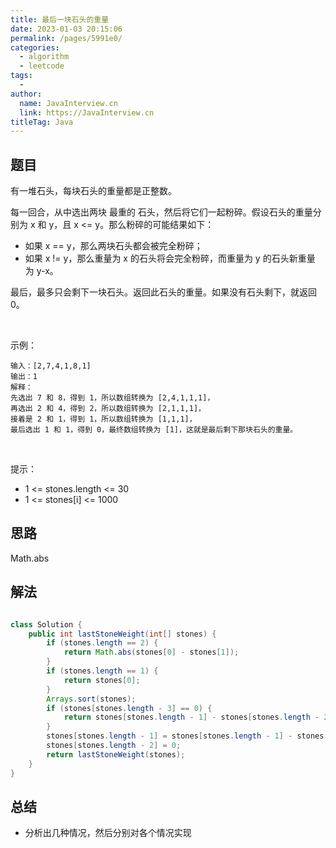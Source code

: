 ```yaml
---
title: 最后一块石头的重量
date: 2023-01-03 20:15:06
permalink: /pages/5991e0/
categories:
  - algorithm
  - leetcode
tags:
  - 
author: 
  name: JavaInterview.cn
  link: https://JavaInterview.cn
titleTag: Java
---
```


## 题目
有一堆石头，每块石头的重量都是正整数。

每一回合，从中选出两块 最重的 石头，然后将它们一起粉碎。假设石头的重量分别为 x 和 y，且 x <= y。那么粉碎的可能结果如下：

- 如果 x == y，那么两块石头都会被完全粉碎；
- 如果 x != y，那么重量为 x 的石头将会完全粉碎，而重量为 y 的石头新重量为 y-x。

最后，最多只会剩下一块石头。返回此石头的重量。如果没有石头剩下，就返回 0。

 

示例：

    输入：[2,7,4,1,8,1]
    输出：1
    解释：
    先选出 7 和 8，得到 1，所以数组转换为 [2,4,1,1,1]，
    再选出 2 和 4，得到 2，所以数组转换为 [2,1,1,1]，
    接着是 2 和 1，得到 1，所以数组转换为 [1,1,1]，
    最后选出 1 和 1，得到 0，最终数组转换为 [1]，这就是最后剩下那块石头的重量。
 

提示：

- 1 <= stones.length <= 30
- 1 <= stones[i] <= 1000



## 思路

Math.abs

## 解法
```java

class Solution {
    public int lastStoneWeight(int[] stones) {
        if (stones.length == 2) {
            return Math.abs(stones[0] - stones[1]);
        }
        if (stones.length == 1) {
            return stones[0];
        }
        Arrays.sort(stones);
        if (stones[stones.length - 3] == 0) {
            return stones[stones.length - 1] - stones[stones.length - 2];
        }
        stones[stones.length - 1] = stones[stones.length - 1] - stones[stones.length - 2];
        stones[stones.length - 2] = 0;
        return lastStoneWeight(stones);
    }
}
```

## 总结

- 分析出几种情况，然后分别对各个情况实现 
